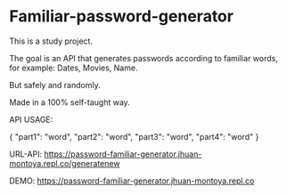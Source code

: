 # Familiar-password-generator

This is a study project.

The goal is an API that generates passwords according to familiar words, for example: Dates, Movies, Name.

But safely and randomly.

Made in a 100% self-taught way.

API USAGE:

{
  "part1": "word",
  "part2": "word",
  "part3": "word",
  "part4": "word"
}

URL-API: https://password-familiar-generator.jhuan-montoya.repl.co/generatenew

DEMO: https://password-familiar-generator.jhuan-montoya.repl.co
